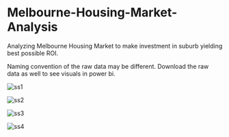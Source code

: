 # Melbourne-Housing-Market-Analysis
Analyzing Melbourne Housing Market to make investment in suburb yielding best possible ROI.

Naming convention of the raw data may be different.
Download the raw data as well to see visuals in power bi.


![ss1](https://user-images.githubusercontent.com/75730717/212479661-c343297f-0bb6-43f8-8e89-2e10a54ca5fc.png)

![ss2](https://user-images.githubusercontent.com/75730717/212479692-c6335579-bb53-4a68-8936-01964650c5af.png)

![ss3](https://user-images.githubusercontent.com/75730717/212479696-2c533125-9774-450b-b5b0-10eeb50c3e29.png)

![ss4](https://user-images.githubusercontent.com/75730717/212479702-e596d023-75aa-4811-be16-793c0b83e4ef.png)
